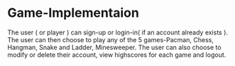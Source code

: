# Game-Implementaion
The user ( or player ) can sign-up or login-in( if an account already exists ). The user can then choose to play any of the 5 games-Pacman, Chess, Hangman, Snake and Ladder, Minesweeper. The user can also choose to modify or delete their account, view highscores for each game and logout.
